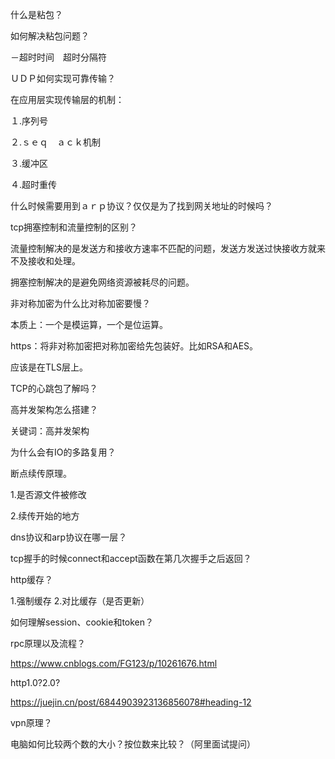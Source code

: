 什么是粘包？

如何解决粘包问题？

－超时时间　超时分隔符



ＵＤＰ如何实现可靠传输？

在应用层实现传输层的机制：

１.序列号

２.ｓｅｑ　ａｃｋ机制

３.缓冲区

４.超时重传



什么时候需要用到ａｒｐ协议？仅仅是为了找到网关地址的时候吗？



tcp拥塞控制和流量控制的区别？

流量控制解决的是发送方和接收方速率不匹配的问题，发送方发送过快接收方就来不及接收和处理。

拥塞控制解决的是避免网络资源被耗尽的问题。



非对称加密为什么比对称加密要慢？

本质上：一个是模运算，一个是位运算。



https：将非对称加密把对称加密给先包装好。比如RSA和AES。

应该是在TLS层上。



TCP的心跳包了解吗？



高并发架构怎么搭建？

关键词：高并发架构



为什么会有IO的多路复用？



断点续传原理。

1.是否源文件被修改

2.续传开始的地方



dns协议和arp协议在哪一层？



tcp握手的时候connect和accept函数在第几次握手之后返回？



http缓存？

1.强制缓存 2.对比缓存（是否更新）



如何理解session、cookie和token？



rpc原理以及流程？

https://www.cnblogs.com/FG123/p/10261676.html



http1.0?2.0?

https://juejin.cn/post/6844903923136856078#heading-12



vpn原理？



电脑如何比较两个数的大小？按位数来比较？（阿里面试提问）